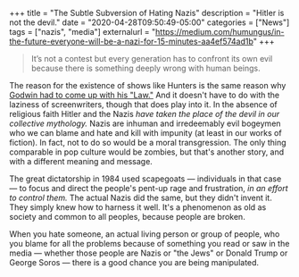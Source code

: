 +++
title = "The Subtle Subversion of Hating Nazis"
description = "Hitler is not the devil."
date = "2020-04-28T09:50:49-05:00"
categories = ["News"]
tags = ["nazis", "media"]
externalurl = "https://medium.com/humungus/in-the-future-everyone-will-be-a-nazi-for-15-minutes-aa4ef574ad1b"
+++
> It’s not a contest but every generation has to confront its own evil because there is something deeply wrong with human beings.

The reason for the existence of shows like Hunters is the same reason why [Godwin had to come up with his "Law."](https://simple.wikipedia.org/wiki/Godwin%27s_law) And it doesn't have to do with the laziness of screenwriters, though that does play into it. In the absence of religious faith Hitler and the Nazis *have taken the place of the devil in our collective mythology.* Nazis are inhuman and irredeemably evil bogeymen who we can blame and hate and kill with impunity (at least in our works of fiction). In fact, not to do so would be a moral transgression. The only thing comparable in pop culture would be zombies, but that's another story, and with a different meaning and message.

The great dictatorship in 1984 used scapegoats — individuals in that case — to focus and direct the people's pent-up rage and frustration, *in an effort to control them.* The actual Nazis did the same, but they didn't invent it. They simply knew how to harness it well. It's a phenomenon as old as society and common to all peoples, because people are broken.

When you hate someone, an actual living person or group of people, who you blame for all the problems because of something you read or saw in the media — whether those people are Nazis or "the Jews" or Donald Trump or George Soros — there is a good chance you are being manipulated. 